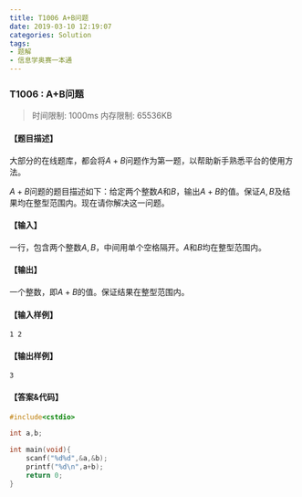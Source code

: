 ```yaml
---
title: T1006 A+B问题
date: 2019-03-10 12:19:07
categories: Solution
tags:
- 题解
- 信息学奥赛一本通
---
```


### T1006 : A+B问题

> 时间限制: $1000 \text{ms}$ 内存限制: $65536 \text{KB}$

<!-- more -->

#### 【题目描述】

大部分的在线题库，都会将$A+B$问题作为第一题，以帮助新手熟悉平台的使用方法。

$A+B$问题的题目描述如下：给定两个整数$A$和$B$，输出$A+B$的值。保证$A,B$及结果均在整型范围内。现在请你解决这一问题。

#### 【输入】

一行，包含两个整数$A,B$，中间用单个空格隔开。$A$和$B$均在整型范围内。

#### 【输出】

一个整数，即$A+B$的值。保证结果在整型范围内。

#### 【输入样例】

```
1 2
```

#### 【输出样例】

```
3
```

#### 【答案&代码】

```cpp
#include<cstdio>

int a,b;

int main(void){
    scanf("%d%d",&a,&b);
    printf("%d\n",a+b);
    return 0;
}
```
